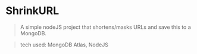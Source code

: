 # ShrinkURL

> A simple nodeJS project that shortens/masks URLs and save this to a MongoDB.

> tech used: MongoDB Atlas, NodeJS
